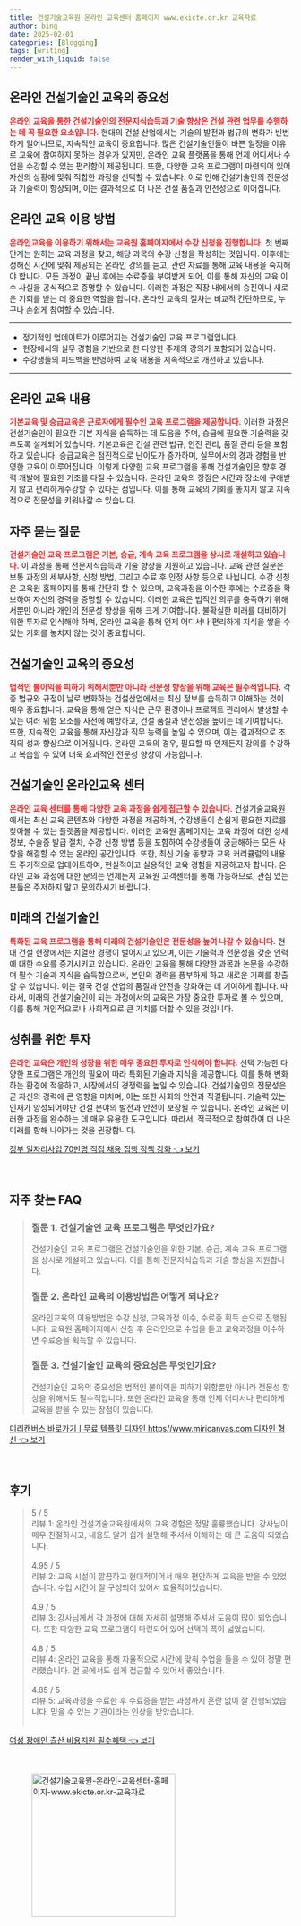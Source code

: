 ```yaml
---
title: 건설기술교육원 온라인 교육센터 홈페이지 www.ekicte.or.kr 교육자료
author: bing
date: 2025-02-01
categories: [Blogging]
tags: [writing]
render_with_liquid: false
---
```



<h2 id='온라인_건설기술인_교육의_중요성'>온라인 건설기술인 교육의 중요성</h2>

<p><b><span style="color: #ee2323;">온라인 교육을 통한 건설기술인의 전문지식습득과 기술 향상은 건설 관련 업무를 수행하는 데 꼭 필요한 요소입니다.</span></b> 현대의 건설 산업에서는 기술의 발전과 법규의 변화가 빈번하게 일어나므로, 지속적인 교육이 중요합니다. 많은 건설기술인들이 바쁜 일정을 이유로 교육에 참여하지 못하는 경우가 있지만, 온라인 교육 플랫폼을 통해 언제 어디서나 수업을 수강할 수 있는 편리함이 제공됩니다. 또한, 다양한 교육 프로그램이 마련되어 있어 자신의 상황에 맞춰 적합한 과정을 선택할 수 있습니다. 이로 인해 건설기술인의 전문성과 기술력이 향상되며, 이는 결과적으로 더 나은 건설 품질과 안전성으로 이어집니다.</p>

<h2 id='온라인교육_이용방법'>온라인 교육 이용 방법</h2>

<p><b><span style="color: #ee2323;">온라인교육을 이용하기 위해서는 교육원 홈페이지에서 수강 신청을 진행합니다.</span></b> 첫 번째 단계는 원하는 교육 과정을 찾고, 해당 과목의 수강 신청을 작성하는 것입니다. 이후에는 정해진 시간에 맞춰 제공되는 온라인 강의를 듣고, 관련 자료를 통해 교육 내용을 숙지해야 합니다. 모든 과정이 끝난 후에는 수료증을 부여받게 되어, 이를 통해 자신의 교육 이수 사실을 공식적으로 증명할 수 있습니다. 이러한 과정은 직장 내에서의 승진이나 새로운 기회를 받는 데 중요한 역할을 합니다. 온라인 교육의 절차는 비교적 간단하므로, 누구나 손쉽게 참여할 수 있습니다.</p>

<hr />

<ul>
    <li>정기적인 업데이트가 이루어지는 건설기술인 교육 프로그램입니다.</li>
    <li>현장에서의 실무 경험을 기반으로 한 다양한 주제의 강의가 포함되어 있습니다.</li>
    <li>수강생들의 피드백을 반영하여 교육 내용을 지속적으로 개선하고 있습니다.</li>
</ul>

<hr />

<h2 id='교육내용'>온라인 교육 내용</h2>

<p><b><span style="color: #ee2323;">기본교육 및 승급교육은 근로자에게 필수인 교육 프로그램을 제공합니다.</span></b> 이러한 과정은 건설기술인이 필요한 기본 지식을 습득하는 데 도움을 주며, 승급에 필요한 기술력을 갖추도록 설계되어 있습니다. 기본교육은 건설 관련 법규, 안전 관리, 품질 관리 등을 포함하고 있습니다. 승급교육은 점진적으로 난이도가 증가하며, 실무에서의 경과 경험을 반영한 교육이 이루어집니다. 이렇게 다양한 교육 프로그램을 통해 건설기술인은 향후 경력 개발에 필요한 기초를 다질 수 있습니다. 온라인 교육의 장점은 시간과 장소에 구애받지 않고 편리하게수강할 수 있다는 점입니다. 이를 통해 교육의 기회를 놓치지 않고 지속적으로 전문성을 키워나갈 수 있습니다.</p>

<h2 id='자주묻는질문'>자주 묻는 질문</h2>

<p><b><span style="color: #ee2323;">건설기술인 교육 프로그램은 기본, 승급, 계속 교육 프로그램을 상시로 개설하고 있습니다.</span></b> 이 과정을 통해 전문지식습득과 기술 향상을 지원하고 있습니다. 교육 관련 질문은 보통 과정의 세부사항, 신청 방법, 그리고 수료 후 인정 사항 등으로 나뉩니다. 수강 신청은 교육원 홈페이지를 통해 간단히 할 수 있으며, 교육과정을 이수한 후에는 수료증을 확보하여 자신의 경력을 증명할 수 있습니다. 이러한 교육은 법적인 의무를 충족하기 위해서뿐만 아니라 개인의 전문성 향상을 위해 크게 기여합니다. 불확실한 미래를 대비하기 위한 투자로 인식해야 하며, 온라인 교육을 통해 언제 어디서나 편리하게 지식을 쌓을 수 있는 기회를 놓치지 않는 것이 중요합니다.</p>

<h2 id='건설기술인_교육의_중요성'>건설기술인 교육의 중요성</h2>

<p><b><span style="color: #ee2323;">법적인 불이익을 피하기 위해서뿐만 아니라 전문성 향상을 위해 교육은 필수적입니다.</span></b> 각종 법규와 규정이 날로 변화하는 건설산업에서는 최신 정보를 습득하고 이해하는 것이 매우 중요합니다. 교육을 통해 얻은 지식은 근무 환경이나 프로젝트 관리에서 발생할 수 있는 여러 위험 요소를 사전에 예방하고, 건설 품질과 안전성을 높이는 데 기여합니다. 또한, 지속적인 교육을 통해 자신감과 직무 능력을 높일 수 있으며, 이는 결과적으로 조직의 성과 향상으로 이어집니다. 온라인 교육의 경우, 필요할 때 언제든지 강의를 수강하고 복습할 수 있어 더욱 효과적인 전문성 향상이 가능합니다.</p>

<h2 id='건설기술인_온라인교육_센터'>건설기술인 온라인교육 센터</h2>

<p><b><span style="color: #ee2323;">온라인 교육 센터를 통해 다양한 교육 과정을 쉽게 접근할 수 있습니다.</span></b> 건설기술교육원에서는 최신 교육 콘텐츠와 다양한 과정을 제공하며, 수강생들이 손쉽게 필요한 자료를 찾아볼 수 있는 플랫폼을 제공합니다. 이러한 교육원 홈페이지는 교육 과정에 대한 상세정보, 수술증 발급 절차, 수강 신청 방법 등을 포함하여 수강생들이 궁금해하는 모든 사항을 해결할 수 있는 온라인 공간입니다. 또한, 최신 기술 동향과 교육 커리큘럼의 내용도 주기적으로 업데이트하여, 현실적이고 실용적인 교육 경험을 제공하고자 합니다. 온라인 교육 과정에 대한 문의는 언제든지 교육원 고객센터를 통해 가능하므로, 관심 있는 분들은 주저하지 말고 문의하시기 바랍니다.</p>

<h2 id='미래의_건설기술인'>미래의 건설기술인</h2>

<p><b><span style="color: #ee2323;">특화된 교육 프로그램을 통해 미래의 건설기술인은 전문성을 높여 나갈 수 있습니다.</span></b> 현대 건설 현장에서는 치열한 경쟁이 벌어지고 있으며, 이는 기술력과 전문성을 갖춘 인력에 대한 수요를 증가시키고 있습니다. 온라인 교육을 통해 다양한 과목과 논문을 수강하며 필수 기술과 지식을 습득함으로써, 본인의 경력을 풍부하게 하고 새로운 기회를 창출할 수 있습니다. 이는 결국 건설 산업의 품질과 안전을 강화하는 데 기여하게 됩니다. 따라서, 미래의 건설기술인이 되는 과정에서의 교육은 가장 중요한 투자로 볼 수 있으며, 이를 통해 개인적으로나 사회적으로 큰 가치를 더할 수 있을 것입니다.</p>

<h2 id='성취를_위한_투자'>성취를 위한 투자</h2>

<p><b><span style="color: #ee2323;">온라인 교육은 개인의 성장을 위한 매우 중요한 투자로 인식해야 합니다.</span></b> 선택 가능한 다양한 프로그램은 개인의 필요에 따라 특화된 기술과 지식을 제공합니다. 이를 통해 변화하는 환경에 적응하고, 시장에서의 경쟁력을 높일 수 있습니다. 건설기술인의 전문성은 곧 자신의 경력에 큰 영향을 미치며, 이는 또한 사회의 안전과 직결됩니다. 기술력 있는 인재가 양성되어야만 건설 분야의 발전과 안전이 보장될 수 있습니다. 온라인 교육은 이러한 과정을 완수하는 데 매우 유용한 도구입니다. 따라서, 적극적으로 참여하여 더 나은 미래를 향해 나아가는 것을 권장합니다.</p>


<p><a class="click-button" title="정부 일자리사업 70만명 직접 채용 집행 정책 강화" href="https://aptwhite.github.io/posts/%EC%A0%95%EB%B6%80-%EC%9D%BC%EC%9E%90%EB%A6%AC%EC%82%AC%EC%97%85-70%EB%A7%8C%EB%AA%85-%EC%A7%81%EC%A0%91-%EC%B1%84%EC%9A%A9-%EC%A7%91%ED%96%89-%EC%A0%95%EC%B1%85-%EA%B0%95%ED%99%94/" rel="dofollow">정부 일자리사업 70만명 직접 채용 집행 정책 강화 👈 보기</a></p><br>
<h2 id='자주_찾는_FAQ'>자주 찾는 FAQ</h2>
<div itemscope="" itemtype="https://schema.org/FAQPage"> 
<blockquote> 
<div itemscope="" itemprop="mainEntity" itemtype="https://schema.org/Question"> 
<h3 itemprop="name">질문 1. 건설기술인 교육 프로그램은 무엇인가요?</h3> 
<div itemscope="" itemprop="acceptedAnswer" itemtype="https://schema.org/Answer"> 
<span itemprop="text"> 
<p>건설기술인 교육 프로그램은 건설기술인을 위한 기본, 승급, 계속 교육 프로그램을 상시로 개설하고 있습니다. 이를 통해 전문지식습득과 기술 향상을 지원합니다.</p> 
</span> 
</div> 
</div> 
<div itemscope="" itemprop="mainEntity" itemtype="https://schema.org/Question"> 
<h3 itemprop="name">질문 2. 온라인 교육의 이용방법은 어떻게 되나요?</h3> 
<div itemscope="" itemprop="acceptedAnswer" itemtype="https://schema.org/Answer"> 
<span itemprop="text"> 
<p>온라인교육의 이용방법은 수강 신청, 교육과정 이수, 수료증 획득 순으로 진행됩니다. 교육원 홈페이지에서 신청 후 온라인으로 수업을 듣고 교육과정을 이수하면 수료증을 획득할 수 있습니다.</p> 
</span> 
</div> 
</div> 
<div itemscope="" itemprop="mainEntity" itemtype="https://schema.org/Question"> 
<h3 itemprop="name">질문 3. 건설기술인 교육의 중요성은 무엇인가요?</h3> 
<div itemscope="" itemprop="acceptedAnswer" itemtype="https://schema.org/Answer"> 
<span itemprop="text"> 
<p>건설기술인 교육의 중요성은 법적인 불이익을 피하기 위함뿐만 아니라 전문성 향상을 위해서도 필수적입니다. 또한 온라인 교육을 통해 언제 어디서나 편리하게 교육을 받을 수 있는 장점이 있습니다.</p> 
</span> 
</div> 
</div> 
</blockquote> 
</div>
<p><a class="click-button" title="미리캔버스 바로가기ㅣ무료 템플릿 디자인 https//www.miricanvas.com 디자인 혁신" href="https://aptwhite.github.io/posts/%EB%AF%B8%EB%A6%AC%EC%BA%94%EB%B2%84%EC%8A%A4-%EB%B0%94%EB%A1%9C%EA%B0%80%EA%B8%B0%E3%85%A3%EB%AC%B4%EB%A3%8C-%ED%85%9C%ED%94%8C%EB%A6%BF-%EB%94%94%EC%9E%90%EC%9D%B8-httpswww.miricanvas.com-%EB%94%94%EC%9E%90%EC%9D%B8-%ED%98%81%EC%8B%A0/" rel="dofollow">미리캔버스 바로가기ㅣ무료 템플릿 디자인 https//www.miricanvas.com 디자인 혁신 👈 보기</a></p><br>
<h2 id='후기'>후기</h2>
<div itemscope itemtype="https://schema.org/Product">
  <blockquote>
  <div itemprop="review" itemscope itemtype="https://schema.org/Review">
      <div itemprop="reviewRating" itemscope itemtype="https://schema.org/Rating"> <span itemprop="ratingValue">5</span> / <span itemprop="bestRating">5</span> </div>
      <span itemprop="reviewBody">리뷰 1: 온라인 건설기술교육원에서의 교육 경험은 정말 훌륭했습니다. 강사님이 매우 친절하시고, 내용도 알기 쉽게 설명해 주셔서 이해하는 데 큰 도움이 되었습니다.</span>
  </div>
  <br>
  <div itemprop="review" itemscope itemtype="https://schema.org/Review">
      <div itemprop="reviewRating" itemscope itemtype="https://schema.org/Rating"> <span itemprop="ratingValue">4.95</span> / <span itemprop="bestRating">5</span> </div>
      <span itemprop="reviewBody">리뷰 2: 교육 시설이 깔끔하고 현대적이어서 매우 편안하게 교육을 받을 수 있었습니다. 수업 시간이 잘 구성되어 있어서 효율적이었습니다.</span>
  </div>
  <br>
  <div itemprop="review" itemscope itemtype="https://schema.org/Review">
      <div itemprop="reviewRating" itemscope itemtype="https://schema.org/Rating"> <span itemprop="ratingValue">4.9</span> / <span itemprop="bestRating">5</span> </div>
      <span itemprop="reviewBody">리뷰 3: 강사님께서 각 과정에 대해 자세히 설명해 주셔서 도움이 많이 되었습니다. 또한 다양한 교육 프로그램이 마련되어 있어 선택의 폭이 넓었습니다.</span>
  </div>
  <br>
  <div itemprop="review" itemscope itemtype="https://schema.org/Review">
      <div itemprop="reviewRating" itemscope itemtype="https://schema.org/Rating"> <span itemprop="ratingValue">4.8</span> / <span itemprop="bestRating">5</span> </div>
      <span itemprop="reviewBody">리뷰 4: 온라인 교육을 통해 자율적으로 시간에 맞춰 수업을 들을 수 있어 정말 편리했습니다. 먼 곳에서도 쉽게 접근할 수 있어서 좋았습니다.</span>
  </div>
  <br>
  <div itemprop="review" itemscope itemtype="https://schema.org/Review">
      <div itemprop="reviewRating" itemscope itemtype="https://schema.org/Rating"> <span itemprop="ratingValue">4.85</span> / <span itemprop="bestRating">5</span> </div>
      <span itemprop="reviewBody">리뷰 5: 교육과정을 수료한 후 수료증을 받는 과정까지 혼란 없이 잘 진행되었습니다. 믿을 수 있는 기관이라는 인상을 받았습니다.</span>
  </div>
  <br>
  </blockquote>
</div>
<p><a class="click-button" title="여성 장애인 출산 비용지원 필수혜택" href="https://aptwhite.github.io/posts/%EC%97%AC%EC%84%B1-%EC%9E%A5%EC%95%A0%EC%9D%B8-%EC%B6%9C%EC%82%B0-%EB%B9%84%EC%9A%A9%EC%A7%80%EC%9B%90-%ED%95%84%EC%88%98%ED%98%9C%ED%83%9D/" rel="dofollow">여성 장애인 출산 비용지원 필수혜택 👈 보기</a></p><br>
<figure class="image"><img src="https://aptwhite.github.io/assets/img/thumbnail/건설기술교육원-온라인-교육센터-홈페이지-www.ekicte.or.kr-교육자료.webp" alt="건설기술교육원-온라인-교육센터-홈페이지-www.ekicte.or.kr-교육자료" width="256" height="256"></figure>